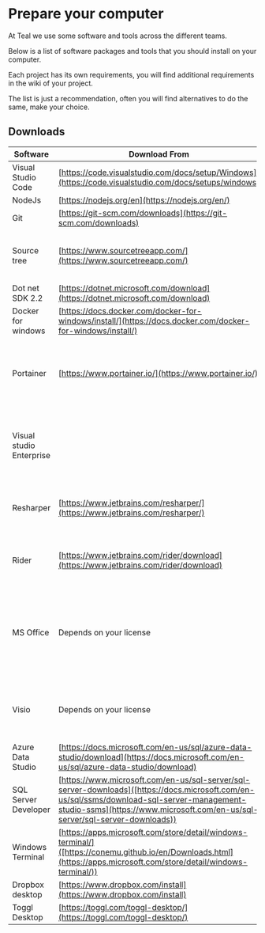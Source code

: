 # Prepare your computer

At Teal we use some software and tools across the different teams.

Below is a list of software packages and tools that you should install on your computer.

Each project has its own requirements, you will find additional requirements in the wiki of your project.

The list is just a recommendation, often you will find alternatives to do the same, make your choice.

## Downloads

| Software                          | Download From                                                                                                                                                                     | Notes
|-----------------------------------|-----------------------------------------------------------------------------------------------------------------------------------------------------------------------------------|----------------
| Visual Studio Code                | [https://code.visualstudio.com/docs/setup/Windows](https://code.visualstudio.com/docs/setups/windows)                                                                             |
| NodeJs                            | [https://nodejs.org/en](https://nodejs.org/en/)                                                                                                                                   |
| Git                               | [https://git-scm.com/downloads](https://git-scm.com/downloads)                                                                                                                    |
| Source tree                       | [https://www.sourcetreeapp.com/](https://www.sourcetreeapp.com/)                                                                                                                  | Optional, a graphic UI for git if you don't like the command-line
| Dot net SDK 2.2                   | [https://dotnet.microsoft.com/download](https://dotnet.microsoft.com/download)                                                                                                    |
| Docker for windows                | [https://docs.docker.com/docker-for-windows/install/](https://docs.docker.com/docker-for-windows/install/)                                                                        |
| Portainer                         | [https://www.portainer.io/](https://www.portainer.io/)                                                                                                                            | Docker Management Portal (docker update --restart=unless-stopped <CONTAINER ID> after installation)
| Visual studio Enterprise          |                                                                                                                                                                                   | Optional, you can use Rider as well. For internals, get a license from your MSDN subscription
| Resharper                         | [https://www.jetbrains.com/resharper/](https://www.jetbrains.com/resharper/)                                                                                                      | For internals, get your JetBrains license from Jelle
| Rider                             | [https://www.jetbrains.com/rider/download](https://www.jetbrains.com/rider/download)                                                                                              | For internals, get your JetBrains license from Jelle
| MS Office                         | Depends on your license                                                                                                                                                           | For internals, download Office Professional Plus (not Office 365) and get a license from your MSDN subscription.
| Visio                             | Depends on your license                                                                                                                                                           | For internals, download and get a license from your MSDN subscription.
| Azure Data Studio                 | [https://docs.microsoft.com/en-us/sql/azure-data-studio/download](https://docs.microsoft.com/en-us/sql/azure-data-studio/download)                                                |                  
| SQL Server Developer              | [https://www.microsoft.com/en-us/sql-server/sql-server-downloads]([https://docs.microsoft.com/en-us/sql/ssms/download-sql-server-management-studio-ssms](https://www.microsoft.com/en-us/sql-server/sql-server-downloads))      |
| Windows Terminal                            | [https://apps.microsoft.com/store/detail/windows-terminal/]([https://conemu.github.io/en/Downloads.html](https://apps.microsoft.com/store/detail/windows-terminal/))                                                                                          | Alternative to old terminal
| Dropbox desktop                   | [https://www.dropbox.com/install](https://www.dropbox.com/install)                                                                                                                |
| Toggl Desktop                     | [https://toggl.com/toggl-desktop/](https://toggl.com/toggl-desktop/)                                                                                                              |
